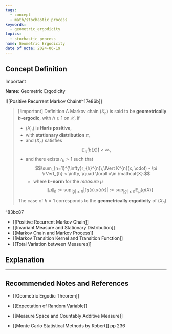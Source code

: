 ```yaml
---
tags:
  - concept
  - math/stochastic_process
keywords:
  - geometric_ergodicity
topics:
  - stochastic_process
name: Geometric Ergodicity
date of note: 2024-06-19
---
```


## Concept Definition

>[!important]
>**Name**: Geometric Ergodicity

![[Positive Recurrent Markov Chain#^17e86b]]


>[!important] Definition
>A Markov chain $(X_{n})$ is said to be **geometrically $h$-ergodic**, with $h \ge 1$ on $\mathcal{X}$, if
>- $(X_{n})$ is **Haris positive**, 
>- with **stationary distribution** $\pi$, 
>- and $(X_{n})$ satisfies $$\mathbb{E}_{ \pi }\left[ h(X)  \right] < \infty,$$
>- and there exists $r_{h} > 1$ such that $$\sum_{n=1}^{\infty}r_{h}^{n}\,\lVert K^{n}(x, \cdot) - \pi \rVert_{h} < \infty, \quad \forall x\in \mathcal{X}.$$
>	- where **$h$-norm** for the *measure* $\mu$ $$\lVert \mu \rVert_{h} := \sup_{|g| \le h} \left\lvert  \int g(x)\,\mu(dx) \right\rvert := \sup_{|g| \le h}\mathbb{E}_{ \mu }\left[  g(X) \right]$$
>  
>The case of $h=1$ corresponds to the **geometrically ergodicity** of $(X_{n})$   

^83bc87

- [[Positive Recurrent Markov Chain]]
- [[Invariant Measure and Stationary Distribution]]
- [[Markov Chain and Markov Process]]
- [[Markov Transition Kernel and Transition Function]]
- [[Total Variation between Measures]]


## Explanation





-----------
##  Recommended Notes and References


- [[Geometric Ergodic Theorem]]


- [[Expectation of Random Variable]]
- [[Measure Space and Countably Additive Measure]]


- [[Monte Carlo Statistical Methods by Robert]] pp 236
